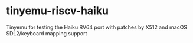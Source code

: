 # tinyemu-riscv-haiku
Tinyemu for testing the Haiku RV64 port with patches by X512 and macOS SDL2/keyboard mapping support
